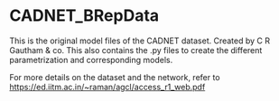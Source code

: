 # CADNET_BRepData


This is the original model files of the CADNET dataset. Created by C R Gautham & co. This also contains the .py files to create the different parametrization and corresponding models.

For more details on the dataset and the network, refer to https://ed.iitm.ac.in/~raman/agcl/access_r1_web.pdf

